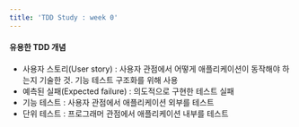```yaml
---
title: 'TDD Study : week 0'
---
```


#### 유용한 TDD 개념
* 사용자 스토리(User story) : 사용자 관점에서 어떻게 애플리케이션이 동작해야 하는지 기술한 것. 기능 테스트 구조화를 위해 사용
* 예측된 실패(Expected failure) : 의도적으로 구현한 테스트 실패
* 기능 테스트 : 사용자 관점에서 애플리케이션 외부를 테스트<br>
* 단위 테스트 : 프로그래머 관점에서 애플리케이션 내부를 테스트<br>
